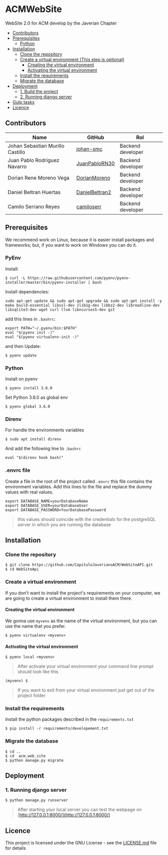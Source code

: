 # ACMWebSite
WebSite 2.0 for ACM develop by the Javerian Chapter

- [Contributors](#contributors)
- [Prerequisites](#prerequisites)
	- [Python](#python)
- [Installation](#installation)
	- [Clone the repository](#clone-the-repository)
	- [Create a virtual environment (This step is optional)](#create-a-virtual-environment-this-step-is-optional)
		- [Creating the virtual environment](#creating-the-virtual-environment)
		- [Activating the virtual environment](#activating-the-virtual-environment)
	- [Install the requirements](#install-the-requirements)
	- [Migrate the database](#migrate-the-database)
- [Deployment](#deployment)
	- [1. Build the project](#1-build-the-project)
	- [2. Running django server](#2-running-django-server)
- [Gulp tasks](#gulp-tasks)
- [Licence](#licence)

## Contributors
| Name                             | GitHub                                             | Rol                |
| -------------------------------- | -------------------------------------------------  | ------------------ |
| Johan Sebastian Murillo Castillo | [johan-smc](https://github.com/johan-smc)          | Backend developer  |
| Juan Pablo Rodriguez Navarro     | [JuanPabloRN30](https://github.com/JuanPabloRN30)  | Backend developer  |
| Dorian Rene Moreno Vega          | [DorianMoreno](https://github.com/DorianMoreno)    | Backend developer  |
| Daniel Beltran Huertas           | [DanielBeltran2](https://github.com/DanielBeltran2)| Backend developer  |
| Camilo Serrano Reyes             | [camiloserr](https://github.com/camiloserr)        | Backend developer  |

## Prerequisites

We recommend work on Linux, because it is easier install packages and frameworks; but, if you want to work on Windows you can do it.

### PyEnv

Install:

```shell
$ curl -L https://raw.githubusercontent.com/pyenv/pyenv-installer/master/bin/pyenv-installer | bash
```

Install dependencies:

```shell
sudo apt-get update && sudo apt-get upgrade && sudo apt-get install -y make build-essential libssl-dev zlib1g-dev libbz2-dev libreadline-dev libsqlite3-dev wget curl llvm libncurses5-dev git
```

add this lines in `.bashrc`:

```
export PATH="~/.pyenv/bin:$PATH"
eval "$(pyenv init -)"
eval "$(pyenv virtualenv-init -)"
```

and then Update:

```
$ pyenv update
```

### Python

Install on pyenv

```shell
$ pyenv install 3.6.0
```

Set Python 3.6.0 as global env

```shell
$ pyenv global 3.6.0
```

### Direnv

For handle the environments variables

```shell
$ sudo apt install direnv
```

And add the following line to `.bashrc`

```
eval "$(direnv hook bash)"
```

### .envrc file

Create a file in the root of the project called `.envrc` this file contains the environment variables.
Add this lines to the file and replace the dummy values with real values.

```
export DATABASE_NAME=yourDatabaseName
export DATABASE_USER=yourDatabaseUser
export DATABASE_PASSWORD=YourDatabasePassword
```

> this values should coincide with the credentials for the postgreSQL server in which you are running the database

## Installation
### Clone the repository

```shell
$ git clone https://github.com/CapituloJaverianoACM/WebSiteAPI.git
$ cd WebSiteApi 
```

### Create a virtual environment

If you don't want to install the project's requirements on your computer, we are going to create a virtual environment to install them there.

#### Creating the virtual environment

We gonna use `myvenv` as the name of the virtual environment, but you can use the name that you prefer.

```shell
$ pyenv virtualenv <myvenv>
```

#### Activating the virtual environment

```shell
$ pyenv local <myvenv>
```

> After activate your virtual environment your command line prompt should look like this

```shell
(myvenv) $
```

> If you want to exit from your virtual environment just get out of the project folder

### Install the requirements

Install the python packages described in the `requirements.txt`

```shell
$ pip install -r requirements/developement.txt
```

### Migrate the database

```shell
$ cd ..
$ cd  acm_web_site
$ python manage.py migrate
```

## Deployment

### 1. Running django server

```shell
$ python manage.py runserver
```

> After starting your local server you can test the webpage on [http://127.0.0.1:8000/](http://127.0.0.1:8000/)


## Licence
This project is licensed under the GNU License - see the [LICENSE.md](https://github.com/CapituloJaverianoACM/ACMWebSite/blob/master/LICENSE) file for details
